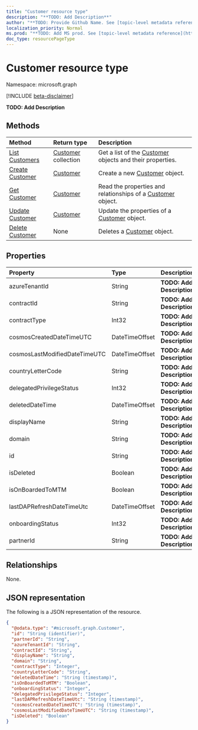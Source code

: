 ```yaml
---
title: "Customer resource type"
description: "**TODO: Add Description**"
author: "**TODO: Provide Github Name. See [topic-level metadata reference](https://msgo.azurewebsites.net/add/document/guidelines/metadata.html#topic-level-metadata)**"
localization_priority: Normal
ms.prod: "**TODO: Add MS prod. See [topic-level metadata reference](https://msgo.azurewebsites.net/add/document/guidelines/metadata.html#topic-level-metadata)**"
doc_type: resourcePageType
---
```


# Customer resource type

Namespace: microsoft.graph

[!INCLUDE [beta-disclaimer](../../includes/beta-disclaimer.md)]

**TODO: Add Description**

## Methods
|Method|Return type|Description|
|:---|:---|:---|
|[List Customers](../api/customer-list.md)|[Customer](../resources/customer.md) collection|Get a list of the [Customer](../resources/customer.md) objects and their properties.|
|[Create Customer](../api/customer-post-customers.md)|[Customer](../resources/customer.md)|Create a new [Customer](../resources/customer.md) object.|
|[Get Customer](../api/customer-get.md)|[Customer](../resources/customer.md)|Read the properties and relationships of a [Customer](../resources/customer.md) object.|
|[Update Customer](../api/customer-update.md)|[Customer](../resources/customer.md)|Update the properties of a [Customer](../resources/customer.md) object.|
|[Delete Customer](../api/customer-delete.md)|None|Deletes a [Customer](../resources/customer.md) object.|

## Properties
|Property|Type|Description|
|:---|:---|:---|
|azureTenantId|String|**TODO: Add Description**|
|contractId|String|**TODO: Add Description**|
|contractType|Int32|**TODO: Add Description**|
|cosmosCreatedDateTimeUTC|DateTimeOffset|**TODO: Add Description**|
|cosmosLastModifiedDateTimeUTC|DateTimeOffset|**TODO: Add Description**|
|countryLetterCode|String|**TODO: Add Description**|
|delegatedPrivilegeStatus|Int32|**TODO: Add Description**|
|deletedDateTime|DateTimeOffset|**TODO: Add Description**|
|displayName|String|**TODO: Add Description**|
|domain|String|**TODO: Add Description**|
|id|String|**TODO: Add Description**|
|isDeleted|Boolean|**TODO: Add Description**|
|isOnBoardedToMTM|Boolean|**TODO: Add Description**|
|lastDAPRefreshDateTimeUtc|DateTimeOffset|**TODO: Add Description**|
|onboardingStatus|Int32|**TODO: Add Description**|
|partnerId|String|**TODO: Add Description**|

## Relationships
None.

## JSON representation
The following is a JSON representation of the resource.
<!-- {
  "blockType": "resource",
  "keyProperty": "id",
  "@odata.type": "microsoft.graph.Customer",
  "openType": false
}
-->
``` json
{
  "@odata.type": "#microsoft.graph.Customer",
  "id": "String (identifier)",
  "partnerId": "String",
  "azureTenantId": "String",
  "contractId": "String",
  "displayName": "String",
  "domain": "String",
  "contractType": "Integer",
  "countryLetterCode": "String",
  "deletedDateTime": "String (timestamp)",
  "isOnBoardedToMTM": "Boolean",
  "onboardingStatus": "Integer",
  "delegatedPrivilegeStatus": "Integer",
  "lastDAPRefreshDateTimeUtc": "String (timestamp)",
  "cosmosCreatedDateTimeUTC": "String (timestamp)",
  "cosmosLastModifiedDateTimeUTC": "String (timestamp)",
  "isDeleted": "Boolean"
}
```


